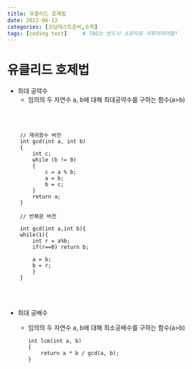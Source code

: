 ```yaml
---
title: 유클리드 호제법
date: 2022-06-13
categories: [코딩테스트준비,수학]
tags: [coding test]		# TAG는 반드시 소문자로 이루어져야함!
---
```



유클리드 호제법
=======================

* 최대 공약수
    * 임의의 두 자연수 a, b에 대해 최대공약수를 구하는 함수(a>b)


<br><br>

        // 재귀함수 버전
        int gcd(int a, int b)
        {
            int c;
            while (b != 0)
            {
                c = a % b;
                a = b;
                b = c;
            }
            return a;
        }

        // 반복문 버전

        int gcd(int a,int b){
        while(1){
            int r = a%b;
            if(r==0) return b;
            
            a = b;
            b = r;
            }
        }

<br><br>


* 최대 공배수
  * 임의의 두 자연수 a, b에 대해 최소공배수를 구하는 함수(a>b)


        int lcm(int a, b)
        {
            return a * b / gcd(a, b);
        }